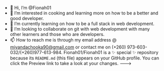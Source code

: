 - 👋 Hi, I’m @Fionah01
- 👀 I’m interested in cooking and learning more on how to be a better and good developer.
- 🌱 I’m currently learning on how to be a full stack in web development.
- 💞️ I’m looking to collaborate on git with web development with many other learners and those who are developers.
- 📫 How to reach me is through my email address @ miyandachooka90@gmail.com or contact me on (+260) 973-603-032/(+260)977-613-984.
Fionah01/Fionah01 is a ✨ special ✨ repository because its `README.md` (this file) appears on your GitHub profile.
You can click the Preview link to take a look at your changes.
--->
